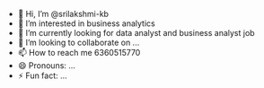 - 👋 Hi, I’m @srilakshmi-kb
- 👀 I’m interested in business analytics
- 🌱 I’m currently looking for data analyst and business analyst job  
- 💞️ I’m looking to collaborate on ...
- 📫 How to reach me 6360515770
- 😄 Pronouns: ...
- ⚡ Fun fact: ...

<!---
srilakshmi-kb/srilakshmi-kb is a ✨ special ✨ repository because its `README.md` (this file) appears on your GitHub profile.
You can click the Preview link to take a look at your changes.
--->
